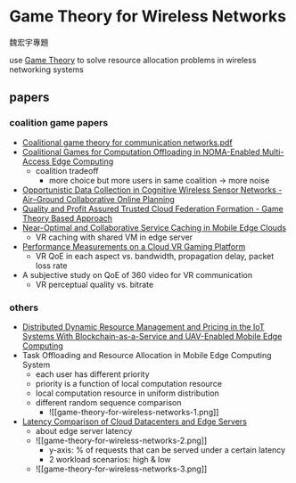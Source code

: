 # Game Theory for Wireless Networks

魏宏宇專題

use [Game Theory](Game%20Theory) to solve resource allocation problems in wireless networking systems

## papers

### coalition game papers

- [Coalitional game theory for communication networks.pdf](Coalitional_game_theory_for_communication_networks.pdf)
- [Coalitional Games for Computation Offloading in NOMA-Enabled Multi-Access Edge Computing](Coalitional%20Games%20for%20Computation%20Offloading%20in%20NOMA-Enabled%20Multi-Access%20Edge%20Computing)
	- coalition tradeoff
		- more choice but more users in same coalition -> more noise
- [Opportunistic Data Collection in Cognitive Wireless  Sensor Networks - Air–Ground Collaborative Online Planning](Opportunistic%20Data%20Collection%20in%20Cognitive%20Wireless%20%20Sensor%20Networks%20-%20Air–Ground%20Collaborative%20Online%20Planning)
- [Quality and Profit Assured Trusted Cloud Federation Formation - Game Theory Based Approach](Quality%20and%20Profit%20Assured%20Trusted%20Cloud%20Federation%20Formation%20-%20Game%20Theory%20Based%20Approach)
- [Near-Optimal and Collaborative Service Caching in Mobile Edge Clouds](Near-Optimal%20and%20Collaborative%20Service%20Caching%20in%20Mobile%20Edge%20Clouds)
	- VR caching with shared VM in edge server
- [Performance Measurements on a Cloud VR Gaming Platform](Performance%20Measurements%20on%20a%20Cloud%20VR%20Gaming%20Platform)
	- VR QoE in each aspect vs. bandwidth, propagation delay, packet loss rate
- A subjective study on QoE of 360 video for VR communication
	- VR perceptual quality vs. bitrate

### others

- [Distributed Dynamic Resource Management and Pricing in the IoT Systems With Blockchain-as-a-Service and UAV-Enabled Mobile Edge Computing](Distributed%20Dynamic%20Resource%20Management%20and%20Pricing%20in%20the%20IoT%20Systems%20With%20Blockchain-as-a-Service%20and%20UAV-Enabled%20Mobile%20Edge%20Computing)
- Task Offloading and Resource Allocation in Mobile Edge Computing System
	- each user has different priority
	- priority is a function of local computation resource
	- local computation resource in uniform distribution
	- different random sequence comparison
		- ![[game-theory-for-wireless-networks-1.png]]
- [Latency Comparison of Cloud Datacenters and Edge Servers](https://ieeexplore.ieee.org/document/9322406)
	- about edge server latency
	- ![[game-theory-for-wireless-networks-2.png]]
		- y-axis: % of requests that can be served under a certain latency
		- 2 workload scenarios: high & low
	- ![[game-theory-for-wireless-networks-3.png]]
